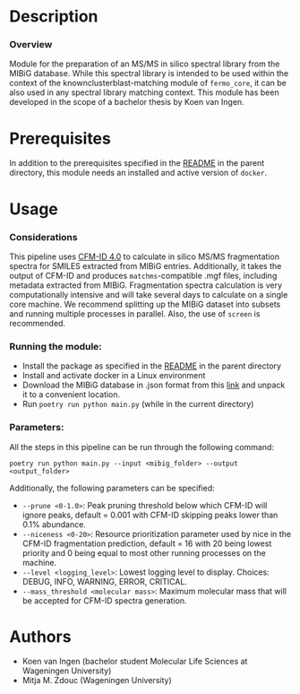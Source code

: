 Description
=======

### Overview
Module for the preparation of an MS/MS in silico spectral library from the MIBiG 
database. While this spectral library is intended to be used within the context of 
the knownclusterblast-matching module of `fermo_core`, it can be also used in any 
spectral library matching context. This module has been developed in the scope of a 
bachelor thesis by Koen van Ingen.


Prerequisites
============
In addition to the prerequisites specified in the [README](../../README.md) in the 
parent directory, this module needs an installed and active version of `docker`.


Usage
===========

### Considerations
This pipeline uses [CFM-ID 4.0](https://cfmid.wishartlab.com/) to calculate in 
silico MS/MS fragmentation spectra for SMILES extracted from MIBiG entries. 
Additionally, it takes the output of CFM-ID and produces `matchms`-compatible .mgf 
files, including metadata extracted from MIBiG. Fragmentation spectra calculation is 
 very computationally intensive and will take several days to calculate on a single 
core machine. We recommend splitting up the MIBiG dataset into subsets and running 
multiple processes in parallel. Also, the use of `screen` is recommended.

### Running the module:
- Install the package as specified in the [README](../../README.md) in the 
parent directory
- Install and activate docker in a Linux environment
- Download the MIBiG database in .json format from this [link](https://mibig.secondarymetabolites.org/) and
unpack it to a convenient location.
- Run `poetry run python main.py` (while in the current directory)

### Parameters:

All the steps in this pipeline can be run through the following command:

`poetry run python main.py --input <mibig_folder> --output <output_folder>`

Additionally, the following parameters can be specified:
- `--prune <0-1.0>`: Peak pruning threshold below which CFM-ID will ignore peaks, 
  default 
  = 0.001 with CFM-ID skipping peaks lower than 0.1% abundance.
- `--niceness <0-20>`: Resource prioritization parameter used by nice in the CFM-ID 
  fragmentation prediction, default = 16 with 20 being lowest priority and 0 being equal to most other running processes on the machine.
- `--level <logging_level>`: Lowest logging level to display. Choices: DEBUG, INFO, 
  WARNING, ERROR, CRITICAL.
- `--mass_threshold <molecular mass>`: Maximum molecular mass that will be accepted 
  for CFM-ID spectra generation.

Authors
=======

- Koen van Ingen (bachelor student Molecular Life Sciences at Wageningen University)
- Mitja M. Zdouc (Wageningen University)